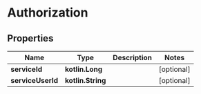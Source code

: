 
# Authorization

## Properties
Name | Type | Description | Notes
------------ | ------------- | ------------- | -------------
**serviceId** | **kotlin.Long** |  |  [optional]
**serviceUserId** | **kotlin.String** |  |  [optional]



